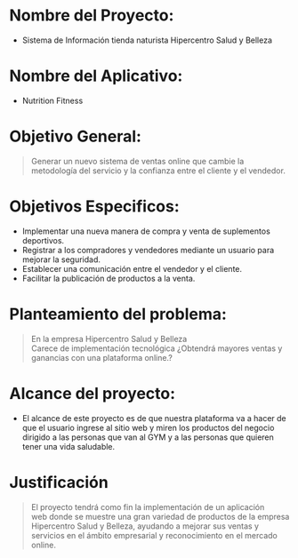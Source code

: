 # Nombre del Proyecto:
- Sistema de Información tienda naturista Hipercentro Salud y Belleza
# Nombre del Aplicativo:
- Nutrition Fitness  
# Objetivo General:
> Generar un nuevo sistema de ventas 
online que cambie la metodología
del servicio y la confianza entre el 
cliente y el vendedor.  
# Objetivos Especificos:  
 - Implementar una nueva manera de
compra y venta de suplementos 
deportivos.
- Registrar a los compradores y
vendedores mediante un usuario 
para mejorar la seguridad.
- Establecer una comunicación entre 
el vendedor y el cliente.
- Facilitar la publicación de productos
a la venta.
# Planteamiento del problema:
>En la empresa Hipercentro Salud y Belleza  
Carece de implementación tecnológica
¿Obtendrá  mayores ventas y 
ganancias con una plataforma online.?
# Alcance del proyecto:
- El alcance de este proyecto es de que
nuestra plataforma va a hacer de que 
el usuario ingrese al sitio web y miren 
los productos del negocio dirigido a las 
personas que van al GYM y a las
personas que quieren tener una vida 
saludable.
# Justificación
>El proyecto tendrá como fin la 
implementación de un aplicación  
web donde se muestre una gran 
variedad de productos de la 
empresa Hipercentro Salud y Belleza, 
ayudando a mejorar sus ventas y 
servicios en el ámbito empresarial y 
reconocimiento en el mercado online.
